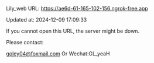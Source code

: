 Lily_web URL: https://ae6d-61-165-102-156.ngrok-free.app

Updated at: 2024-12-09 17:09:33

If you cannot open this URL, the server might be down.

Please contact: 

goley04@foxmail.com Or Wechat:GL_yeaH
